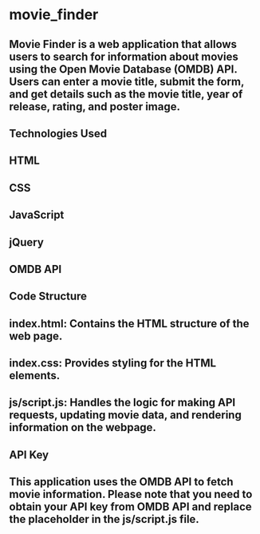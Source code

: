 # movie_finder

## Movie Finder is a web application that allows users to search for information about movies using the Open Movie Database (OMDB) API. Users can enter a movie title, submit the form, and get details such as the movie title, year of release, rating, and poster image.

## Technologies Used
## HTML
## CSS
## JavaScript
## jQuery
## OMDB API

## Code Structure
## index.html: Contains the HTML structure of the web page.
## index.css: Provides styling for the HTML elements.
## js/script.js: Handles the logic for making API requests, updating movie data, and  rendering information on the webpage.
## API Key
## This application uses the OMDB API to fetch movie information. Please note that you need to obtain your API key from OMDB API and replace the placeholder in the js/script.js file.